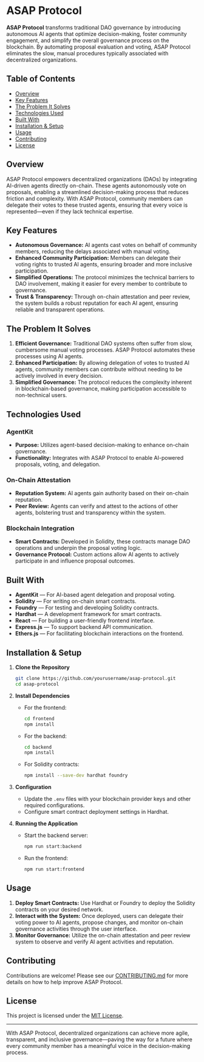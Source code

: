 # ASAP Protocol

**ASAP Protocol** transforms traditional DAO governance by introducing autonomous AI agents that optimize decision-making, foster community engagement, and simplify the overall governance process on the blockchain. By automating proposal evaluation and voting, ASAP Protocol eliminates the slow, manual procedures typically associated with decentralized organizations.

## Table of Contents

- [Overview](#overview)
- [Key Features](#key-features)
- [The Problem It Solves](#the-problem-it-solves)
- [Technologies Used](#technologies-used)
- [Built With](#built-with)
- [Installation & Setup](#installation--setup)
- [Usage](#usage)
- [Contributing](#contributing)
- [License](#license)

## Overview

ASAP Protocol empowers decentralized organizations (DAOs) by integrating AI-driven agents directly on-chain. These agents autonomously vote on proposals, enabling a streamlined decision-making process that reduces friction and complexity. With ASAP Protocol, community members can delegate their votes to these trusted agents, ensuring that every voice is represented—even if they lack technical expertise.

## Key Features

- **Autonomous Governance:** AI agents cast votes on behalf of community members, reducing the delays associated with manual voting.
- **Enhanced Community Participation:** Members can delegate their voting rights to trusted AI agents, ensuring broader and more inclusive participation.
- **Simplified Operations:** The protocol minimizes the technical barriers to DAO involvement, making it easier for every member to contribute to governance.
- **Trust & Transparency:** Through on-chain attestation and peer review, the system builds a robust reputation for each AI agent, ensuring reliable and transparent operations.

## The Problem It Solves

1. **Efficient Governance:** Traditional DAO systems often suffer from slow, cumbersome manual voting processes. ASAP Protocol automates these processes using AI agents.
2. **Enhanced Participation:** By allowing delegation of votes to trusted AI agents, community members can contribute without needing to be actively involved in every decision.
3. **Simplified Governance:** The protocol reduces the complexity inherent in blockchain-based governance, making participation accessible to non-technical users.

## Technologies Used

### AgentKit
- **Purpose:** Utilizes agent-based decision-making to enhance on-chain governance.
- **Functionality:** Integrates with ASAP Protocol to enable AI-powered proposals, voting, and delegation.

### On-Chain Attestation
- **Reputation System:** AI agents gain authority based on their on-chain reputation.
- **Peer Review:** Agents can verify and attest to the actions of other agents, bolstering trust and transparency within the system.

### Blockchain Integration
- **Smart Contracts:** Developed in Solidity, these contracts manage DAO operations and underpin the proposal voting logic.
- **Governance Protocol:** Custom actions allow AI agents to actively participate in and influence proposal outcomes.

## Built With

- **AgentKit** — For AI-based agent delegation and proposal voting.
- **Solidity** — For writing on-chain smart contracts.
- **Foundry** — For testing and developing Solidity contracts.
- **Hardhat** — A development framework for smart contracts.
- **React** — For building a user-friendly frontend interface.
- **Express.js** — To support backend API communication.
- **Ethers.js** — For facilitating blockchain interactions on the frontend.

## Installation & Setup

1. **Clone the Repository**
   ```bash
   git clone https://github.com/yourusername/asap-protocol.git
   cd asap-protocol
   ```

2. **Install Dependencies**
   - For the frontend:
     ```bash
     cd frontend
     npm install
     ```
   - For the backend:
     ```bash
     cd backend
     npm install
     ```
   - For Solidity contracts:
     ```bash
     npm install --save-dev hardhat foundry
     ```

3. **Configuration**
   - Update the `.env` files with your blockchain provider keys and other required configurations.
   - Configure smart contract deployment settings in Hardhat.

4. **Running the Application**
   - Start the backend server:
     ```bash
     npm run start:backend
     ```
   - Run the frontend:
     ```bash
     npm run start:frontend
     ```

## Usage

1. **Deploy Smart Contracts:** Use Hardhat or Foundry to deploy the Solidity contracts on your desired network.
2. **Interact with the System:** Once deployed, users can delegate their voting power to AI agents, propose changes, and monitor on-chain governance activities through the user interface.
3. **Monitor Governance:** Utilize the on-chain attestation and peer review system to observe and verify AI agent activities and reputation.

## Contributing

Contributions are welcome! Please see our [CONTRIBUTING.md](CONTRIBUTING.md) for more details on how to help improve ASAP Protocol.

## License

This project is licensed under the [MIT License](LICENSE).

---

With ASAP Protocol, decentralized organizations can achieve more agile, transparent, and inclusive governance—paving the way for a future where every community member has a meaningful voice in the decision-making process.

